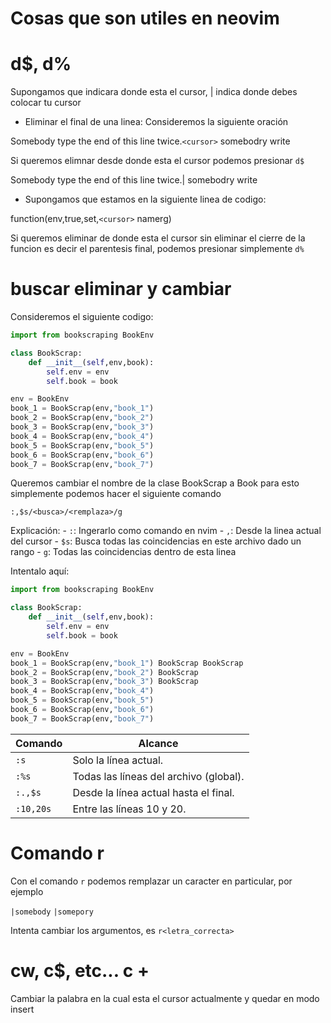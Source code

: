 # Cosas que son utiles en neovim

# d$, d%
Supongamos que <cursor> indicara donde esta el cursor, | indica donde debes colocar
tu cursor

- Eliminar el final de una linea: Consideremos la siguiente oración

Somebody type the end of this line twice.`<cursor>` somebodry write

Si queremos elimnar desde donde esta el cursor podemos presionar `d$`

Somebody type the end of this line twice.| somebodry write


- Supongamos que estamos en la siguiente linea de codigo: 

function(env,true,set,`<cursor>` namerg)

Si queremos eliminar de donde esta el cursor sin eliminar el cierre de la funcion
es decir el parentesis final, podemos presionar simplemente `d%`

# buscar eliminar y cambiar

Consideremos el siguiente codigo:


```python
import from bookscraping BookEnv

class BookScrap:
    def __init__(self,env,book):
        self.env = env
        self.book = book

env = BookEnv
book_1 = BookScrap(env,"book_1")
book_2 = BookScrap(env,"book_2")
book_3 = BookScrap(env,"book_3")
book_4 = BookScrap(env,"book_4")
book_5 = BookScrap(env,"book_5")
book_6 = BookScrap(env,"book_6")
book_7 = BookScrap(env,"book_7")
```

Queremos cambiar el nombre de la clase BookScrap a Book para esto simplemente
podemos hacer el siguiente comando 


`:,$s/<busca>/<remplaza>/g`

Explicación:
    - `:`: Ingerarlo como comando en nvim
    - `,`: Desde la linea actual del cursor
    - `$s`: Busca todas las coincidencias en este archivo dado un rango
    - `g`: Todas las coincidencias dentro de esta linea

Intentalo aquí:



```python
import from bookscraping BookEnv

class BookScrap:
    def __init__(self,env,book):
        self.env = env
        self.book = book

env = BookEnv
book_1 = BookScrap(env,"book_1") BookScrap BookScrap
book_2 = BookScrap(env,"book_2") BookScrap
book_3 = BookScrap(env,"book_3") BookScrap
book_4 = BookScrap(env,"book_4")
book_5 = BookScrap(env,"book_5")
book_6 = BookScrap(env,"book_6")
book_7 = BookScrap(env,"book_7")
```

| Comando   | Alcance                                |
|-----------|----------------------------------------|
| `:s`      | Solo la línea actual.                 |
| `:%s`     | Todas las líneas del archivo (global). |
| `:.,$s`   | Desde la línea actual hasta el final.  |
| `:10,20s` | Entre las líneas 10 y 20.             |


# Comando r

Con el comando `r` podemos remplazar un
caracter en particular, por ejemplo

`|somebody`
`|somepory`


Intenta cambiar los argumentos, es `r<letra_correcta>`


# cw, c$, etc... c + 

Cambiar la palabra en la cual esta el cursor actualmente
y quedar en modo insert


